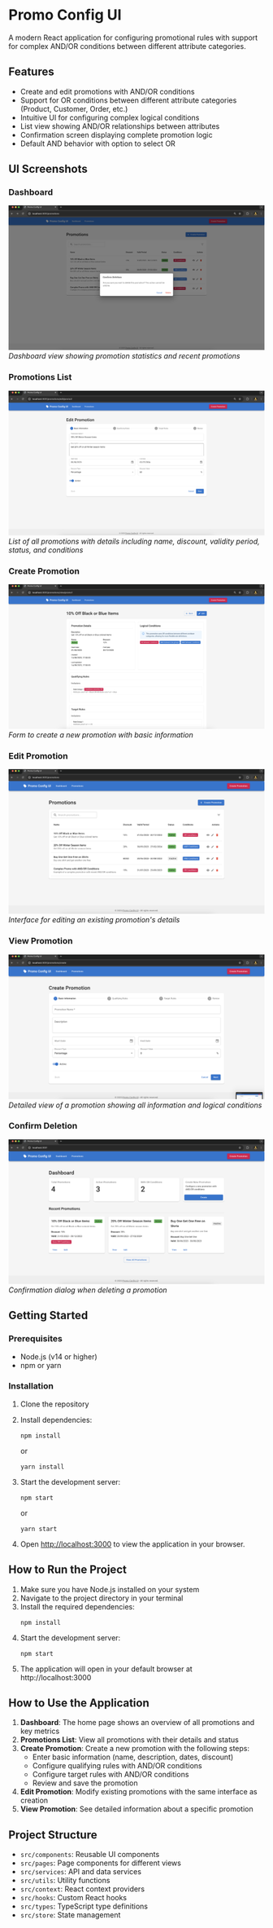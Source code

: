 # Promo Config UI

A modern React application for configuring promotional rules with support for complex AND/OR conditions between different attribute categories.

## Features

- Create and edit promotions with AND/OR conditions
- Support for OR conditions between different attribute categories (Product, Customer, Order, etc.)
- Intuitive UI for configuring complex logical conditions
- List view showing AND/OR relationships between attributes
- Confirmation screen displaying complete promotion logic
- Default AND behavior with option to select OR

## UI Screenshots

### Dashboard
![Dashboard](UI/6.png)
*Dashboard view showing promotion statistics and recent promotions*

### Promotions List
![Promotions List](UI/5.png)
*List of all promotions with details including name, discount, validity period, status, and conditions*

### Create Promotion
![Create Promotion](UI/4.png)
*Form to create a new promotion with basic information*

### Edit Promotion
![Edit Promotion](UI/2.png)
*Interface for editing an existing promotion's details*

### View Promotion
![View Promotion](UI/3.png)
*Detailed view of a promotion showing all information and logical conditions*

### Confirm Deletion
![Confirm Deletion](UI/1.png)
*Confirmation dialog when deleting a promotion*

## Getting Started

### Prerequisites

- Node.js (v14 or higher)
- npm or yarn

### Installation

1. Clone the repository
2. Install dependencies:
   ```
   npm install
   ```
   or
   ```
   yarn install
   ```

3. Start the development server:
   ```
   npm start
   ```
   or
   ```
   yarn start
   ```

4. Open [http://localhost:3000](http://localhost:3000) to view the application in your browser.

## How to Run the Project

1. Make sure you have Node.js installed on your system
2. Navigate to the project directory in your terminal
3. Install the required dependencies:
   ```
   npm install
   ```
4. Start the development server:
   ```
   npm start
   ```
5. The application will open in your default browser at http://localhost:3000

## How to Use the Application

1. **Dashboard**: The home page shows an overview of all promotions and key metrics
2. **Promotions List**: View all promotions with their details and status
3. **Create Promotion**: Create a new promotion with the following steps:
   - Enter basic information (name, description, dates, discount)
   - Configure qualifying rules with AND/OR conditions
   - Configure target rules with AND/OR conditions
   - Review and save the promotion
4. **Edit Promotion**: Modify existing promotions with the same interface as creation
5. **View Promotion**: See detailed information about a specific promotion

## Project Structure

- `src/components`: Reusable UI components
- `src/pages`: Page components for different views
- `src/services`: API and data services
- `src/utils`: Utility functions
- `src/context`: React context providers
- `src/hooks`: Custom React hooks
- `src/types`: TypeScript type definitions
- `src/store`: State management


